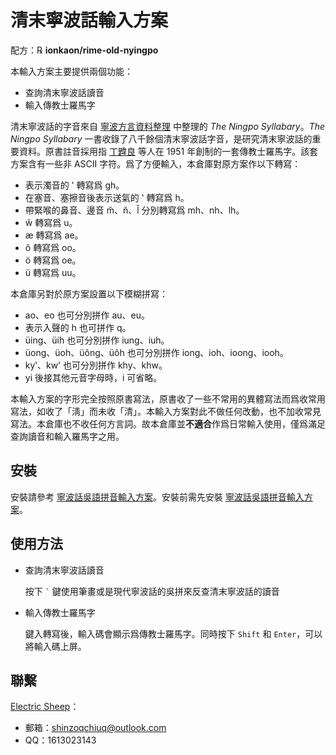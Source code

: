 # 清末寧波話輸入方案

配方：℞ **ionkaon/rime-old-nyingpo**

本輸入方案主要提供兩個功能：

- 查詢清末寧波話讀音
- 輸入傳教士羅馬字

清末寧波話的字音來自 [寧波方言資料整理](https://github.com/ionkaon/data) 中整理的 *The Ningpo Syllabary*。*The Ningpo Syllabary* 一書收錄了八千餘個清末寧波話字音，是研究清末寧波話的重要資料。原書註音採用指 [丁韙良](https://en.wikipedia.org/wiki/William_Alexander_Parsons_Martin) 等人在 1951 年創制的一套傳教士羅馬字。該套方案含有一些非 ASCII 字符。爲了方便輸入，本倉庫對原方案作以下轉寫：

- 表示濁音的 ʽ 轉寫爲 gh。
- 在塞音、塞擦音後表示送氣的 ʽ 轉寫爲 h。
- 帶緊喉的鼻音、邊音 m̆、n̆、l̆ 分別轉寫爲 mh、nh、lh。
- w̆ 轉寫爲 u。
- æ 轉寫爲 ae。
- ô 轉寫爲 oo。
- ö 轉寫爲 oe。
- ü 轉寫爲 uu。

本倉庫另對於原方案設置以下模糊拼寫：

- ao、eo 也可分別拼作 au、eu。
- 表示入聲的 h 也可拼作 q。
- üing、üih 也可分別拼作 iung、iuh。
- üong、üoh、üông、üôh 也可分別拼作 iong、ioh、ioong、iooh。
- kyʽ、kwʽ 也可分別拼作 khy、khw。
- yi 後接其他元音字母時，i 可省略。

本輸入方案的字形完全按照原書寫法，原書收了一些不常用的異體寫法而爲收常用寫法，如收了「淸」而未收「清」。本輸入方案對此不做任何改動，也不加收常見寫法。本倉庫也不收任何方言詞。故本倉庫並**不適合**作爲日常輸入使用，僅爲滿足查詢讀音和輸入羅馬字之用。

## 安裝

安裝請參考 [寧波話吳語拼音輸入方案](https://github.com/NGLI/rime-wugniu_gninpou)。安裝前需先安裝 [寧波話吳語拼音輸入方案](https://github.com/NGLI/rime-wugniu_gninpou)。

## 使用方法

- 查詢清末寧波話讀音

  按下 `` ` `` 鍵使用筆畫或是現代寧波話的吳拼來反查清末寧波話的讀音
- 輸入傳教士羅馬字

  鍵入轉寫後，輸入碼會顯示爲傳教士羅馬字。同時按下 `Shift` 和 `Enter`，可以將輸入碼上屏。


## 聯繫

[Electric Sheep](https://github.com/shinzoqchiuq)：

- 郵箱：shinzoqchiuq@outlook.com
- QQ：1613023143
